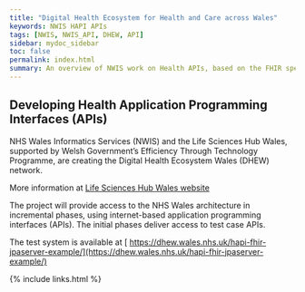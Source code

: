 ```yaml
---
title: "Digital Health Ecosystem for Health and Care across Wales"
keywords: NWIS HAPI APIs
tags: [NWIS, NWIS_API, DHEW, API]
sidebar: mydoc_sidebar
toc: false
permalink: index.html
summary: An overview of NWIS work on Health APIs, based on the FHIR specification .
---
```



## Developing Health Application Programming Interfaces (APIs)

NHS Wales Informatics Services (NWIS) and the Life Sciences Hub Wales, supported by Welsh Government’s Efficiency Through Technology Programme, are creating the Digital Health Ecosystem Wales (DHEW) network.
 
More information at [Life Sciences Hub Wales website](https://www.lifescienceshubwales.com/dhew/)  
 
The project will provide access to the NHS Wales architecture in incremental phases, using internet-based application programming interfaces (APIs).  The initial phases deliver access to test case APIs.
 
 The test system is available at [ https://dhew.wales.nhs.uk/hapi-fhir-jpaserver-example/](https://dhew.wales.nhs.uk/hapi-fhir-jpaserver-example/)
 


{% include links.html %}
